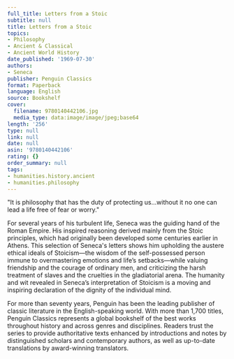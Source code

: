 ```yaml
---
full_title: Letters from a Stoic
subtitle: null
title: Letters from a Stoic
topics:
- Philosophy
- Ancient & Classical
- Ancient World History
date_published: '1969-07-30'
authors:
- Seneca
publisher: Penguin Classics
format: Paperback
language: English
source: Bookshelf
cover:
  filename: 9780140442106.jpg
  media_type: data:image/image/jpeg;base64
length: '256'
type: null
link: null
date: null
asin: '9780140442106'
rating: {}
order_summary: null
tags:
- humanities.history.ancient
- humanities.philosophy
---
```

"It is philosophy that has the duty of protecting us...without it no one can lead a life free of fear or worry."

For several years of his turbulent life, Seneca was the guiding hand of the Roman Empire. His inspired reasoning derived mainly from the Stoic principles, which had originally been developed some centuries earlier in Athens. This selection of Seneca's letters shows him upholding the austere ethical ideals of Stoicism—the wisdom of the self-possessed person immune to overmastering emotions and life’s setbacks—while valuing friendship and the courage of ordinary men, and criticizing the harsh treatment of slaves and the cruelties in the gladiatorial arena. The humanity and wit revealed in Seneca’s interpretation of Stoicism is a moving and inspiring declaration of the dignity of the individual mind.

For more than seventy years, Penguin has been the leading publisher of classic literature in the English-speaking world. With more than 1,700 titles, Penguin Classics represents a global bookshelf of the best works throughout history and across genres and disciplines. Readers trust the series to provide authoritative texts enhanced by introductions and notes by distinguished scholars and contemporary authors, as well as up-to-date translations by award-winning translators.

